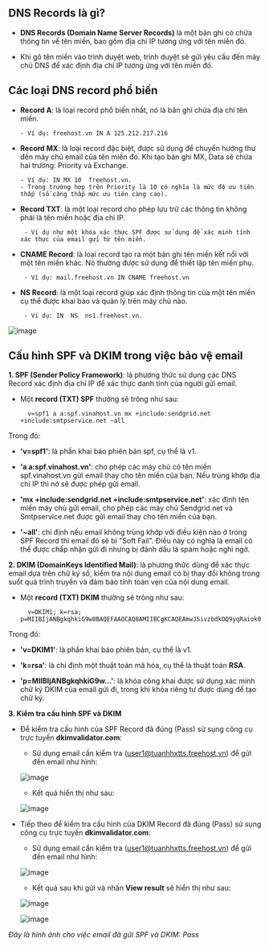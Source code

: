 **DNS Records là gì?**
-
- **DNS Records (Domain Name Server Records)** là một bản ghi có chứa thông tin về tên miền, bao gồm địa chỉ IP tương ứng với tên miền đó.

- Khi gõ tên miền vào trình duyệt web, trình duyệt sẽ gửi yêu cầu đến máy chủ DNS để xác định địa chỉ IP tương ứng với tên miền đó.

**Các loại DNS record phổ biến**
-
- **Record A**: là loại record phổ biến nhất, nó là bản ghi chứa địa chỉ tên miền.

      - Ví dụ: freehost.vn IN A 125.212.217.216

- **Record MX**: là loại record đặc biệt, được sử dụng để chuyển hướng thư đến máy chủ email của tên miền đó. Khi tạo bản ghi MX, Data sẽ chứa hai trường: Priority và Exchange.

      - Ví dụ: IN MX 10  freehost.vn. 
      - Trong trường hợp trên Priority là 10 có nghĩa là mức độ ưu tiên thấp (số càng thấp mức ưu tiên càng cao).

- **Record TXT**: là một loại record cho phép lưu trữ các thông tin không phải là tên miền hoặc địa chỉ IP. 

       - Ví dụ như một khóa xác thực SPF được sử dụng để xác minh tính xác thực của email gửi từ tên miền.
       
- **CNAME Record**: là loại record tạo ra một bản ghi tên miền kết nối với một tên miền khác. Nó thường được sử dụng để thiết lập tên miền phụ.

       - Ví dụ: mail.freehost.vn IN CNAME freehost.vn 
       
- **NS Record**: là một loại record giúp xác định thông tin của một tên miền cụ thể được khai báo và quản lý trên máy chủ nào.

       - Ví dụ: IN  NS  ns1.freehost.vn.

![image](https://github.com/user-attachments/assets/af85b517-634e-4e19-b1b9-cc42698e6ab6)

**Cấu hình SPF và DKIM trong việc bảo vệ email**
-
**1. SPF (Sender Policy Framework)**: là phương thức sử dụng các DNS Record xác định địa chỉ IP để xác thực danh tính của người gửi email.

- Một **record (TXT) SPF** thường sẽ trông như sau:

        v=spf1 a a:spf.vinahost.vn mx +include:sendgrid.net +include:smtpservice.net ~all
        
Trong đó:

   - **'v=spf1'**: là phần khai báo phiên bản spf, cụ thể là v1.
   
   - **'a a:spf.vinahost.vn'**: cho phép các máy chủ có tên miền spf.vinahost.vn gửi email thay cho tên miền của bạn. Nếu trùng khớp địa chỉ IP thì nó sẽ được phép gửi email.
   
   - **'mx +include:sendgrid.net +include:smtpservice.net'**:
   xác định tên miền máy chủ gửi email, cho phép các máy chủ Sendgrid.net và Smtpservice.net được gửi email thay cho tên miền của bạn.
   
   - **'~all'**: chỉ định nếu email không trùng khớp với điều kiện nào ở trong SPF Record thì email đó sẽ bị "Soft Fail". Điều này có nghĩa là email có thể được chấp nhận gửi đi nhưng bị đánh dấu là spam hoặc nghi ngờ. 
   
**2. DKIM (DomainKeys Identified Mail)**: là phương thức dùng để xác thực email dựa trên chữ ký số, kiểm tra nội dung email có bị thay đổi không trong suốt quá trình truyền và đảm bảo tính toàn vẹn của nội dung email.

- Một **record (TXT) DKIM** thường sẽ trông như sau:

        v=DKIM1; k=rsa; p=MIIBIjANBgkqhkiG9w0BAQEFAAOCAQ8AMIIBCgKCAQEAmwJSivzbdkOQ9yqRaiok0VoNtJcnFJ0D/lqFzb1QxJFVnoViNLfCYHkg0qUfOHk/g/vj+X0zSrS/YGfsKkE+BF0JKeHf905wZL/sW6M6rXkz38Z6zfWY0UtN3Sp9icwxd4TaiIKsQnB8HrngqiRUnvf93i0Y0gHo41NlZrQ56+Fxln85ztNKR36KMEAK5bQbKhc1BZj6YQl4M4Hlw6fD2/W6WfN+s0IUdHDgXINrCMsZPrB/MBuxKbnmpqFrFZT0faYUfkCiTSsZwIT6dT+NiN6P5RTKnSnVI+DuUl+PUKyGUik4Vwoqa30H95Y3LrsXojlChLfeeFFa/DBqh5O+gQIDAQAB;

Trong đó:

   - **'v=DKIM1'**: là phần khai báo phiên bản, cụ thể là v1.
   
   - **'k=rsa'**: là chỉ định một thuật toán mã hóa, cụ thể là thuật toán **RSA**.
   
   - **'p=MIIBIjANBgkqhkiG9w...'**: là khóa công khai được sử dụng xác minh chữ ký DKIM của email gửi đi, trong khi khóa riêng tư được dùng để tạo chữ ký.

 
**3. Kiểm tra cấu hình SPF và DKIM**

- Để kiểm tra cấu hình của SPF Record đã đúng (Pass) sử sụng công cụ trực tuyến **dkimvalidator.com**:

    - Sử dụng email cần kiểm tra (user1@tuanhhxtts.freehost.vn) để gửi đến email như hình:
    
    ![image](https://github.com/user-attachments/assets/acb4f038-e14d-43e1-a41f-190185b65d2f)

    - Kết quả hiển thị như sau:
    
    ![image](https://github.com/user-attachments/assets/2efa6a3d-e49d-495a-934f-c7e6d98c90cd)

- Tiếp theo để kiểm tra cấu hình của DKIM Record đã đúng (Pass) sử sụng công cụ trực tuyến **dkimvalidator.com**:

    - Sử dụng email cần kiểm tra (user1@tuanhhxtts.freehost.vn) để gửi đến email như hình:
    
    ![image](https://github.com/user-attachments/assets/ef05c031-d834-4539-944f-b28e92bd1186)

    - Kết quả sau khi gửi và nhấn **View result** sẽ hiển thị như sau:

    ![image](https://github.com/user-attachments/assets/2cef4c1c-4ed3-4de4-bcd8-734ea88269a8)

    ![image](https://github.com/user-attachments/assets/925f7c69-d7b7-46b9-b134-8d39e6f7987c)
 
 *Đây là hình ảnh cho việc email đã gửi SPF và DKIM: Pass*

